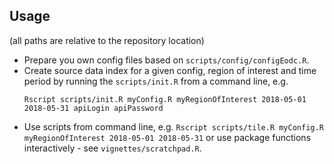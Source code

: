 ## Usage

(all paths are relative to the repository location)

* Prepare you own config files based on `scripts/config/configEodc.R`.
* Create source data index for a given config, region of interest and time period by running the `scripts/init.R` from a command line, e.g. 
    ```
    Rscript scripts/init.R myConfig.R myRegionOfInterest 2018-05-01 2018-05-31 apiLogin apiPassword
    ```
* Use scripts from command line, e.g. `Rscript scripts/tile.R myConfig.R myRegionOfInterest 2018-05-01 2018-05-31`
  or use package functions interactively - see `vignettes/scratchpad.R`.

